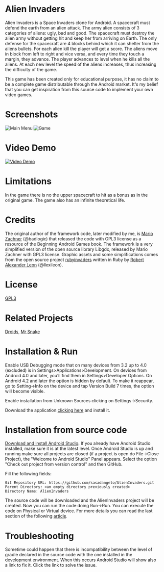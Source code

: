 # Alien Invaders

Alien Invaders is a Space Invaders clone for Android. A spacecraft must defend the earth from an alien attack. The army alien consists of 3 categories of aliens: ugly, bad and good. The spacecraft must destroy the alien army without getting hit and keep her from arriving on Earth. The only defense for the spacecraft are 4 blocks behind which it can shelter from the aliens bullets. For each alien kill the player will get a score. The aliens move in block from left to right and vice versa, and every time they touch a margin, they advance. The player advances to level when he kills all the aliens. At each new level the speed of the aliens increases, thus increasing the difficulty of the game.

This game has been created only for educational purpose, it has no claim to be a complete game distributable through the Android market. It's my belief that you can get inspiration from this source code to implement your own video games.

# Screenshots

![Main Menu](https://raw.githubusercontent.com/wiki/sasadangelo/AlienInvaders/img/Screenshot_Alien_Invaders_Home.png) ![Game](https://raw.githubusercontent.com/wiki/sasadangelo/AlienInvaders/img/Screenshot_Alien_Invaders.png)

# Video Demo
[![Video Demo](https://raw.githubusercontent.com/wiki/sasadangelo/AlienInvaders/img/AlienInvaders_Video.png)](https://www.youtube.com/watch?v=C8KQJOkNzsU "Video Demo")

# Limitations

In the game there is no the upper spacecraft to hit as a bonus as in the original game. The game also has an infinite theoretical life.

# Credits

The original author of the framework code, later modified by me, is [Mario Zachner](https://github.com/badlogic) (@badlogic) that released the code with GPL3 license as a resource of the Beginning Android Games book. The framework is a very simplified version of the open source library Libgdx, released by Mario Zachner with GPL3 license. Graphic assets and some simplifications comes from the open source project [rubyinvaders](https://github.com/llexileon/rubyinvaders) written in Ruby by [Robert Alexander Leon](https://github.com/llexileon) (@llexileon).

# License
[GPL3](https://www.gnu.org/licenses/gpl-3.0.en.html)

# Related Projects

[Droids](https://github.com/sasadangelo/Droids), [Mr Snake](https://github.com/sasadangelo/MrSnake)

# Installation & Run

Enable USB Debugging mode that on many devices from 3.2 up to 4.0 (excluded) is in Settings>Applications>Development. On devices from Android 4.0 and later, you’ll find them in Settings>Developer Options. On Android 4.2 and later the option is hidden by default. To make it reappear, go to Setting->Info on the device and tap Version Build 7 times, the option will become visible.

Enable installation from Unknown Sources clicking on Settings->Security.

Download the application [clicking here](https://github.com/sasadangelo/AlienInvaders/releases/download/0.0.3/alieninvaders.apk) and install it.

# Installation from source code

[Download and install Android Studio](http://code4projects.altervista.org/how-to-install-android-studio/). If you already have Android Studio installed, make sure it is at the latest level. Once Android Studio is up and running make sure all projects are closed (if a project is open do File->Close Project), the "Welcome to Android Studio" Panel appears. Select the option "Check out project from version control" and then GitHub. 

Fill the following fields:

    Git Repository URL: https://github.com/sasadangelo/AlienInvaders.git
    Parent Directory: <an empty directory previously created>
    Directory Name: AlienInvaders

The source code will be downloaded and the AlienInvaders project will be created. Now you can run the code doing Run->Run. You can execute the code on Physical or Virtual device. For more details you can read the last section of the following [article](http://code4projects.altervista.org/how-to-create-an-android-application/). 

# Troubleshooting

Sometime could happen that there is incompatibility between the level of gradle declared in the source code with the one installed in the development environment. When this occurs Android Studio will show also a link to fix it. Click the link to solve the issue.
